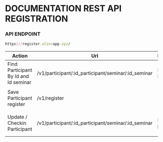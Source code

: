 # DOCUMENTATION REST API REGISTRATION

### API ENDPOINT
```ruby
https://register.ulin-app.xyz/
```

| Action           | Url           | Parameter        | Method | return   | Example   | Payload   |
| ---------------- | ------------- | ---------------- | -----  | -------- | -------- | ---------- |
| Find Participant By Id and Id seminar  | /v1/participant/:id_participant/seminar/:id_seminar | Id Participant | `GET` | Detail Participant | https://register.ulin-app.xyz/v1/participant/{id_participant}/seminar/{id_seminar} |
| Save Participant register | /v1/register  | -- | `POST` | message succeffully saved | https://register.ulin-app.xyz/v1/register | `"id_participant"` and `"id_seminar"` and `"ticket_type"` |
| Update / Checkin Participant | /v1/participant/:id_participant/seminar/:id_seminar | Id participant | `PATCH` | message update / check-im successfully | https://register.ulin-app.xyz/v1/participant/{id_participant}/seminar/{id_seminar} |

